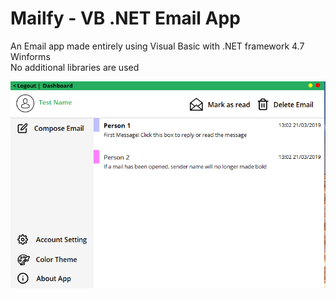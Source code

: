 # Mailfy - VB .NET Email App
An Email app made entirely using Visual Basic with .NET framework 4.7 Winforms  
No additional libraries are used

![](https://github.com/andreanlay/mailfy-email-app/blob/master/screenshot.PNG)
